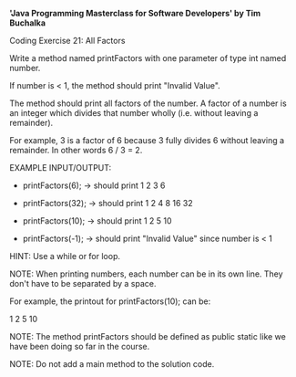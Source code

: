 **'Java Programming Masterclass for Software Developers' by Tim Buchalka**

Coding Exercise 21: All Factors


Write a method named printFactors with one parameter of type int named number. 

If number is < 1, the method should print "Invalid Value".

The method should print all factors of the number. A factor of a number is an integer which divides that number wholly (i.e. without leaving a remainder).

For example, 3 is a factor of 6 because 3 fully divides 6 without leaving a remainder. In other words 6 / 3 = 2.


EXAMPLE INPUT/OUTPUT:

* printFactors(6); → should print 1 2 3 6

* printFactors(32); → should print 1 2 4 8 16 32

* printFactors(10); → should print 1 2 5 10

* printFactors(-1); → should print "Invalid Value" since number is < 1


HINT: Use a while or for loop.


NOTE: When printing numbers, each number can be in its own line. They don't have to be separated by a space.

For example, the printout for printFactors(10); can be:

1
2
5
10

NOTE: The method printFactors should be defined as public static like we have been doing so far in the course.

NOTE: Do not add a main method to the solution code.

